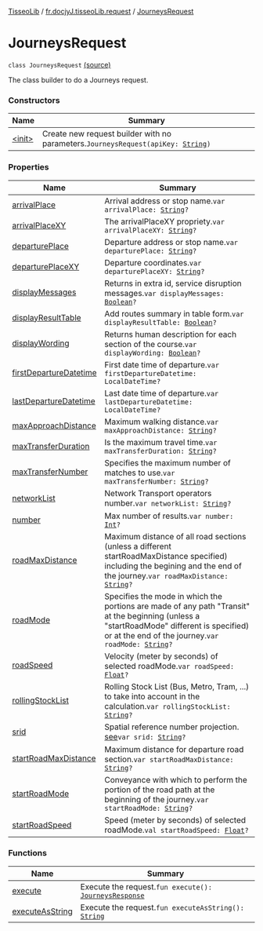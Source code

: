 [TisseoLib](../../index.md) / [fr.docjyJ.tisseoLib.request](../index.md) / [JourneysRequest](./index.md)

# JourneysRequest

`class JourneysRequest` [(source)](https://github.com/docjyJ/TisseoLib/tree/master/src/main/kotlin/fr/docjyJ/tisseoLib/request/JourneysRequest.kt#L38)

The class builder to do a Journeys request.

### Constructors

| Name | Summary |
|---|---|
| [&lt;init&gt;](-init-.md) | Create new request builder with no parameters.`JourneysRequest(apiKey: `[`String`](https://kotlinlang.org/api/latest/jvm/stdlib/kotlin/-string/index.html)`)` |

### Properties

| Name | Summary |
|---|---|
| [arrivalPlace](arrival-place.md) | Arrival address or stop name.`var arrivalPlace: `[`String`](https://kotlinlang.org/api/latest/jvm/stdlib/kotlin/-string/index.html)`?` |
| [arrivalPlaceXY](arrival-place-x-y.md) | The arrivalPlaceXY propriety.`var arrivalPlaceXY: `[`String`](https://kotlinlang.org/api/latest/jvm/stdlib/kotlin/-string/index.html)`?` |
| [departurePlace](departure-place.md) | Departure address or stop name.`var departurePlace: `[`String`](https://kotlinlang.org/api/latest/jvm/stdlib/kotlin/-string/index.html)`?` |
| [departurePlaceXY](departure-place-x-y.md) | Departure coordinates.`var departurePlaceXY: `[`String`](https://kotlinlang.org/api/latest/jvm/stdlib/kotlin/-string/index.html)`?` |
| [displayMessages](display-messages.md) | Returns in extra id, service disruption messages.`var displayMessages: `[`Boolean`](https://kotlinlang.org/api/latest/jvm/stdlib/kotlin/-boolean/index.html)`?` |
| [displayResultTable](display-result-table.md) | Add routes summary in table form.`var displayResultTable: `[`Boolean`](https://kotlinlang.org/api/latest/jvm/stdlib/kotlin/-boolean/index.html)`?` |
| [displayWording](display-wording.md) | Returns human description for each section of the course.`var displayWording: `[`Boolean`](https://kotlinlang.org/api/latest/jvm/stdlib/kotlin/-boolean/index.html)`?` |
| [firstDepartureDatetime](first-departure-datetime.md) | First date time of departure.`var firstDepartureDatetime: LocalDateTime?` |
| [lastDepartureDatetime](last-departure-datetime.md) | Last date time of departure.`var lastDepartureDatetime: LocalDateTime?` |
| [maxApproachDistance](max-approach-distance.md) | Maximum walking distance.`var maxApproachDistance: `[`String`](https://kotlinlang.org/api/latest/jvm/stdlib/kotlin/-string/index.html)`?` |
| [maxTransferDuration](max-transfer-duration.md) | Is the maximum travel time.`var maxTransferDuration: `[`String`](https://kotlinlang.org/api/latest/jvm/stdlib/kotlin/-string/index.html)`?` |
| [maxTransferNumber](max-transfer-number.md) | Specifies the maximum number of matches to use.`var maxTransferNumber: `[`String`](https://kotlinlang.org/api/latest/jvm/stdlib/kotlin/-string/index.html)`?` |
| [networkList](network-list.md) | Network Transport operators number.`var networkList: `[`String`](https://kotlinlang.org/api/latest/jvm/stdlib/kotlin/-string/index.html)`?` |
| [number](number.md) | Max number of results.`var number: `[`Int`](https://kotlinlang.org/api/latest/jvm/stdlib/kotlin/-int/index.html)`?` |
| [roadMaxDistance](road-max-distance.md) | Maximum distance of all road sections (unless a different startRoadMaxDistance specified) including the begining and the end of the journey.`var roadMaxDistance: `[`String`](https://kotlinlang.org/api/latest/jvm/stdlib/kotlin/-string/index.html)`?` |
| [roadMode](road-mode.md) | Specifies the mode in which the portions are made of any path "Transit" at the beginning (unless a "startRoadMode" different is specified) or at the end of the journey.`var roadMode: `[`String`](https://kotlinlang.org/api/latest/jvm/stdlib/kotlin/-string/index.html)`?` |
| [roadSpeed](road-speed.md) | Velocity (meter by seconds) of selected roadMode.`var roadSpeed: `[`Float`](https://kotlinlang.org/api/latest/jvm/stdlib/kotlin/-float/index.html)`?` |
| [rollingStockList](rolling-stock-list.md) | Rolling Stock List (Bus, Metro, Tram, ...) to take into account in the calculation.`var rollingStockList: `[`String`](https://kotlinlang.org/api/latest/jvm/stdlib/kotlin/-string/index.html)`?` |
| [srid](srid.md) | Spatial reference number projection. [see](https://en.wikipedia.org/wiki/SRID)`var srid: `[`String`](https://kotlinlang.org/api/latest/jvm/stdlib/kotlin/-string/index.html)`?` |
| [startRoadMaxDistance](start-road-max-distance.md) | Maximum distance for departure road section.`var startRoadMaxDistance: `[`String`](https://kotlinlang.org/api/latest/jvm/stdlib/kotlin/-string/index.html)`?` |
| [startRoadMode](start-road-mode.md) | Conveyance with which to perform the portion of the road path at the beginning of the journey.`var startRoadMode: `[`String`](https://kotlinlang.org/api/latest/jvm/stdlib/kotlin/-string/index.html)`?` |
| [startRoadSpeed](start-road-speed.md) | Speed (meter by seconds) of selected roadMode.`val startRoadSpeed: `[`Float`](https://kotlinlang.org/api/latest/jvm/stdlib/kotlin/-float/index.html)`?` |

### Functions

| Name | Summary |
|---|---|
| [execute](execute.md) | Execute the request.`fun execute(): `[`JourneysResponse`](../../fr.docjy-j.tisseo-lib.model.journey/-journeys-response/index.md) |
| [executeAsString](execute-as-string.md) | Execute the request.`fun executeAsString(): `[`String`](https://kotlinlang.org/api/latest/jvm/stdlib/kotlin/-string/index.html) |
